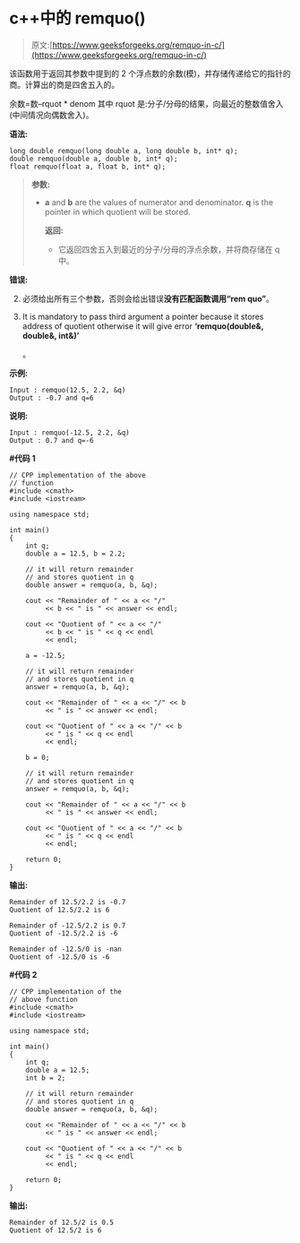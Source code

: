 # c++中的 remquo()

> 原文:[https://www.geeksforgeeks.org/remquo-in-c/](https://www.geeksforgeeks.org/remquo-in-c/)

该函数用于返回其参数中提到的 2 个浮点数的余数(模)，并存储传递给它的指针的商。计算出的商是四舍五入的。

余数=数–rquot * denom
其中 rquot 是:分子/分母的结果，向最近的整数值舍入(中间情况向偶数舍入)。

**语法:**

```
long double remquo(long double a, long double b, int* q);
double remquo(double a, double b, int* q);
float remquo(float a, float b, int* q);

```

> **参数:**
> 
> *   **a** and **b** are the values of numerator and denominator. **q** is the pointer in which quotient will be stored.
>     
>     **返回:**
>     
>     *   它返回四舍五入到最近的分子/分母的浮点余数，并将商存储在 q 中。

**错误:**

2.  必须给出所有三个参数，否则会给出错误**没有匹配函数调用“rem quo”**。
3.  It is mandatory to pass third argument a pointer because it stores address of quotient otherwise it will give error **‘remquo(double&, double&, int&)’**

    。

**示例:**

```
Input : remquo(12.5, 2.2, &q)
Output : -0.7 and q=6

```

**说明:**

```
Input : remquo(-12.5, 2.2, &q)
Output : 0.7 and q=-6

```

**#代码 1**

```
// CPP implementation of the above 
// function
#include <cmath>
#include <iostream>

using namespace std;

int main()
{
    int q;
    double a = 12.5, b = 2.2;

    // it will return remainder 
    // and stores quotient in q
    double answer = remquo(a, b, &q);

    cout << "Remainder of " << a << "/" 
         << b << " is " << answer << endl;

    cout << "Quotient of " << a << "/" 
         << b << " is " << q << endl
         << endl;

    a = -12.5;

    // it will return remainder 
    // and stores quotient in q
    answer = remquo(a, b, &q);

    cout << "Remainder of " << a << "/" << b 
         << " is " << answer << endl;

    cout << "Quotient of " << a << "/" << b 
         << " is " << q << endl
         << endl;

    b = 0;

    // it will return remainder
    // and stores quotient in q
    answer = remquo(a, b, &q);

    cout << "Remainder of " << a << "/" << b 
         << " is " << answer << endl;

    cout << "Quotient of " << a << "/" << b 
         << " is " << q << endl
         << endl;

    return 0;
}
```

**输出:**

```
Remainder of 12.5/2.2 is -0.7
Quotient of 12.5/2.2 is 6

Remainder of -12.5/2.2 is 0.7
Quotient of -12.5/2.2 is -6

Remainder of -12.5/0 is -nan
Quotient of -12.5/0 is -6

```

**#代码 2**

```
// CPP implementation of the
// above function
#include <cmath>
#include <iostream>

using namespace std;

int main()
{
    int q;
    double a = 12.5;
    int b = 2;

    // it will return remainder
    // and stores quotient in q
    double answer = remquo(a, b, &q);

    cout << "Remainder of " << a << "/" << b 
         << " is " << answer << endl;

    cout << "Quotient of " << a << "/" << b 
         << " is " << q << endl
         << endl;

    return 0;
}
```

**输出:**

```
Remainder of 12.5/2 is 0.5
Quotient of 12.5/2 is 6

```